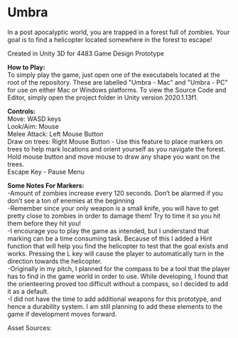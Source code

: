 # Umbra
In a post apocalyptic world, you are trapped in a forest full of zombies. Your goal is to find a helicopter located somewhere in the forest to escape!<br>

Created in Unity 3D for 4483 Game Design Prototype <br>

<b>How to Play: </b> <br>
To simply play the game, just open one of the executabels located at the root of the repository. These are labelled "Umbra - Mac" and "Umbra - PC" for use on either Mac or Windows platforms. To view the Source Code and Editor, simply open the project folder in Unity version 2020.1.13f1.  

<b>Controls:</b> <br>
Move: WASD keys<br>
Look/Aim: Mouse<br>
Melee Attack: Left Mouse Button<br>
Draw on trees: Right Mouse Button - Use this feature to place markers on trees to help mark locations and orient yourself as you navigate the forest. Hold mouse button and move mouse to draw any shape you want on the trees. <br>
Escape Key - Pause Menu <br>

<b>Some Notes For Markers:</b><br>
-Amount of zombies increase every 120 seconds. Don’t be alarmed if you don’t see a ton of enemies at the beginning <br>
-Remember since your only weapon is a small knife, you will have to get pretty close to zombies in order to damage them! Try to time it so you hit them before they hit you! <br>
-I encourage you to play the game as intended, but I understand that marking can be a time consuming task. Because of this I added a Hint function that will help you find the helicopter to test that the goal exists and works. Pressing the L key will cause the player to automatically turn in the direction towards the helicopter. <br>
-Originally in my pitch, I planned for the compass to be a tool that the player has to find in the game world in order to use. While developing, I found that the orienteering proved too difficult without a compass, so I decided to add it as a default. <br>
-I did not have the time to add additional weapons for this prototype, and hence a durability system. I am still planning to add these elements to the game if development moves forward. <br>

Asset Sources:

